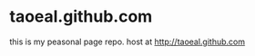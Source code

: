 taoeal.github.com
=================

this is my peasonal page repo. host at http://taoeal.github.com
